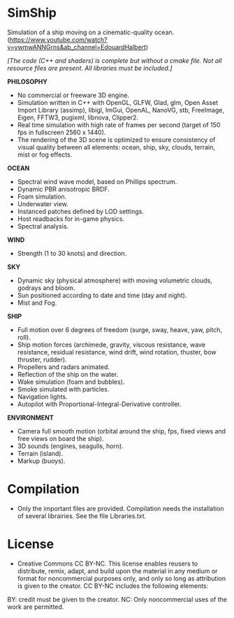 # SimShip
Simulation of a ship moving on a cinematic-quality ocean. (https://www.youtube.com/watch?v=ywmwANNGrns&ab_channel=EdouardHalbert)

*[The code (C++ and shaders) is complete but without a cmake file. Not all resource files are present. All libraries must be included.]*

**PHILOSOPHY**
- No commercial or freeware 3D engine.
- Simulation written in C++ with OpenGL, GLFW, Glad, glm, Open Asset Import Library (assimp), libigl, ImGui, OpenAL, NanoVG, stb, FreeImage, Eigen, FFTW3, pugixml, libnova, Clipper2.
- Real time simulation with high rate of frames per second (target of 150 fps in fullscreen 2560 x 1440).
- The rendering of the 3D scene is optimized to ensure consistency of visual quality between all elements: ocean, ship, sky, clouds, terrain, mist or fog effects.


**OCEAN**

- Spectral wind wave model, based on Phillips spectrum.
- Dynamic PBR anisotropic BRDF.
- Foam simulation.
- Underwater view.
- Instanced patches defined by LOD settings.
- Host readbacks for in-game physics.
- Spectral analysis.

**WIND**

- Strength (1 to 30 knots) and direction.

**SKY**

- Dynamic sky (physical atmosphere) with moving volumetric clouds, godrays and bloom.
- Sun positioned according to date and time (day and night).
- Mist and Fog.

**SHIP**

- Full motion over 6 degrees of freedom (surge, sway, heave, yaw, pitch, roll).
- Ship motion forces (archimede, gravity, viscous resistance, wave resistance, residual resistance, wind drift, wind rotation, thuster, bow thruster, rudder).
- Propellers and radars animated.
- Reflection of the ship on the water.
- Wake simulation (foam and bubbles).
- Smoke simulated with particles.
- Navigation lights.
- Autopilot with Proportional-Integral-Derivative controller.

**ENVIRONMENT**

- Camera full smooth motion (orbital around the ship, fps, fixed views and free views on board the ship).
- 3D sounds (engines, seagulls, horn).
- Terrain (island).
- Markup (buoys).

# Compilation

- Only the important files are provided. Compilation needs the installation of several librairies. See the file Libraries.txt.

# License

- Creative Commons CC BY-NC. This license enables reusers to distribute, remix, adapt, and build upon the material in any medium or format for noncommercial purposes only, and only so long as attribution is given to the creator. CC BY-NC includes the following elements:

 BY: credit must be given to the creator.
 NC: Only noncommercial uses of the work are permitted.
